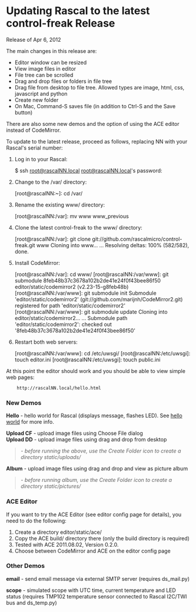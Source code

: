 # Updating Rascal to the latest control-freak Release

Release of Apr 6, 2012

The main changes in this release are:

  * Editor window can be resized
  * View image files in editor
  * File tree can be scrolled
  * Drag and drop files or folders in file tree
  * Drag file from desktop to file tree. Allowed types are image, html, css,
javascript and python
  * Create new folder
  * On Mac, Command-S saves file (in addition to Ctrl-S and the Save button)

There are also some new demos and the option of using the ACE editor instead
of CodeMirror.

To update to the latest release, proceed as follows, replacing NN with your Rascal's serial number:

  1. Log in to your Rascal:
  
        $ ssh root@rascalNN.local
        root@rascalNN.local's password:
  
  2. Change to the /var/ directory:
  
        [root@rascalNN:~]: cd /var/
  
  3. Rename the existing www/ directory:
  
        [root@rascalNN:/var]: mv www www_previous
  
  4. Clone the latest control-freak to the www/ directory:
  
        [root@rascalNN:/var]: git clone git://github.com/rascalmicro/control-freak.git www
        Cloning into www...
        ...
        Resolving deltas: 100% (582/582), done.

  5. Install CodeMirror:
  
        [root@rascalNN:/var]: cd www/
        [root@rascalNN:/var/www]: git submodule
        8feb48b37c3678a102b2de41e24f0f43bee86f50 editor/static/codemirror2 (v2.23-15-g8feb48b)
        [root@rascalNN:/var/www]: git submodule init
        Submodule 'editor/static/codemirror2' (git://github.com/marijnh/CodeMirror2.git) registered for path 'editor/static/codemirror2'
        [root@rascalNN:/var/www]: git submodule update
        Cloning into editor/static/codemirror2...
        ...
        Submodule path 'editor/static/codemirror2': checked out '8feb48b37c3678a102b2de41e24f0f43bee86f50'

  6. Restart both web servers:
  
        [root@rascalNN:/var/www]: cd /etc/uwsgi/
        [root@rascalNN:/etc/uwsgi]: touch editor.ini 
        [root@rascalNN:/etc/uwsgi]: touch public.ini 
        
At this point the editor should work and you should be able to view simple web pages:

        http://rascalNN.local/hello.html

### New Demos

**Hello** - hello world for Rascal (displays message, flashes LED). See [hello
world][1] for more info.

**Upload CF** - upload image files using Choose File dialog  
**Upload DD** - upload image files using drag and drop from desktop

> _- before running the above, use the Create Folder icon to create a
directory static/uploads/_

**Album** - upload image files using drag and drop and view as picture album

> _- before running album, use the Create Folder icon to create a directory
static/pictures/_

### ACE Editor

If you want to try the ACE Editor (see editor config page for details), you
need to do the following:

  1. Create a directory editor/static/ace/
  2. Copy the ACE build/ directory there (only the build directory is required)
  3. Tested with ACE 2011.08.02, Version 0.2.0.
  4. Choose between CodeMirror and ACE on the editor config page

### Other Demos

**email** - send email message via external SMTP server (requires ds_mail.py)

**scope** - simulated scope with UTC time, current temperature and LED status
(requires TMP102 temperature sensor connected to Rascal I2C/TWI bus and
ds_temp.py)


   [1]: http://blog.hlh.co.uk/2012/02/07/hello-world-2/
